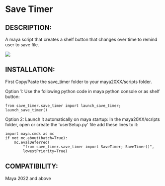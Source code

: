 # Save Timer
## DESCRIPTION:
A maya script that creates a shelf button that changes over time to remind user to save file.

![](https://garcia-nicolas.com/wp-content/uploads/2024/02/save_timer_demo.gif)


## INSTALLATION:
First Copy/Paste the save_timer folder to your maya20XX/scripts folder.

Option 1: Use the following python code in maya python console or as shelf button:

```
from save_timer.save_timer import launch_save_timer; launch_save_timer()
```

Option 2: Launch it automatically on maya startup:
In the maya20XX/scripts folder, open or create the 'userSetup.py' file add these lines to it:
```
import maya.cmds as mc
if not mc.about(batch=True):
    mc.evalDeferred(
        "from save_timer.save_timer import SaveTimer; SaveTimer()",
        lowestPriority=True)
```
## COMPATIBILITY:
Maya 2022 and above
